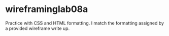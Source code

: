 # wireframinglab08a

Practice with CSS and HTML formatting. I match the formatting assigned by a provided wireframe write up.
